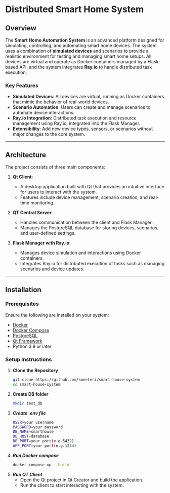 # Distributed Smart Home System  

## Overview  

The **Smart Home Automation System** is an advanced platform designed for simulating, controlling, and automating smart home devices. The system uses a combination of **simulated devices** and scenarios to provide a realistic environment for testing and managing smart home setups. All devices are virtual and operate as Docker containers managed by a Flask-based API, and the system integrates **Ray.io** to handle distributed task execution.  

### Key Features  
- **Simulated Devices**: All devices are virtual, running as Docker containers that mimic the behavior of real-world devices.  
- **Scenario Automation**: Users can create and manage scenarios to automate device interactions.  
- **Ray.io Integration**: Distributed task execution and resource management using Ray.io, integrated into the Flask Manager.  
- **Extensibility**: Add new device types, sensors, or scenarios without major changes to the core system.  

---

## Architecture  

The project consists of three main components:  
1. **Qt Client**:  
   - A desktop application built with Qt that provides an intuitive interface for users to interact with the system.  
   - Features include device management, scenario creation, and real-time monitoring.  

2. **QT Central Server**:  
   - Handles communication between the client and Flask Manager.  
   - Manages the PostgreSQL database for storing devices, scenarios, and user-defined settings.  

3. **Flask Manager with Ray.io**:  
   - Manages device simulation and interactions using Docker containers.  
   - Integrates Ray.io for distributed execution of tasks such as managing scenarios and device updates.  

---

## Installation  

### Prerequisites  
Ensure the following are installed on your system:  
- [Docker](https://www.docker.com/)  
- [Docker Compose](https://docs.docker.com/compose/)  
- [PostgreSQL](https://www.postgresql.org/)  
- [Qt Framework](https://www.qt.io/)  
- Python 3.9 or later  

### Setup Instructions  

1. **Clone the Repository**  
   ```bash  
   git clone https://github.com/sweeteri/smart-house-system  
   cd smart-house-system
   ```
2. **Create DB folder**
    ```bash
    mkdir test_db
    ```
3. ***Create .env file***
    ```bash
    USER=your username
    PASSWORD=your password
    DB_NAME=smarthouse
    DB_HOST=database
    DB_PORT=your port(e.g.5432)
    APP_PORT=your port(e.g.1234)
    ```
4. ***Run Docker compose***
    ```bash
   docker-compose up --build
    ```
5. ***Run QT Client***
    - Open the Qt project in Qt Creator and build the application.
    - Run the client to start interacting with the system.
